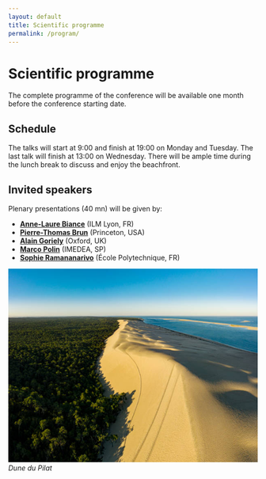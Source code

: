 ```yaml
---
layout: default
title: Scientific programme
permalink: /program/
---
```


# Scientific programme
The complete programme of the conference will be available one month before the conference starting date.

## Schedule
The talks will start at 9:00 and finish at 19:00 on Monday and Tuesday. The last talk will finish at 13:00 on Wednesday. There will be ample time during the lunch break to discuss and enjoy the beachfront.

## Invited speakers
Plenary presentations (40 mn) will be given by:
- **<a href="https://ilm.univ-lyon1.fr/index.php?option=com_annuaire&task=agent&id=23" target="_blank">Anne-Laure Biance</a>** (ILM Lyon, FR)
- **<a href="https://cbe.princeton.edu/people/pierre-thomas-brun" target="_blank">Pierre-Thomas Brun</a>** (Princeton, USA)
- **<a href="http://goriely.com" target="_blank">Alain Goriely</a>** (Oxford, UK)
- **<a href="https://mpolin.com" target="_blank">Marco Polin</a>** (IMEDEA, SP)
- **<a href="https://scholar.google.com/citations?user=fwqI3vEAAAAJ" target="_blank">Sophie Ramananarivo</a>** (École Polytechnique, FR)
  
![Arcachon](/assets/img/dune_du_pilat.jpg)
*Dune du Pilat*

